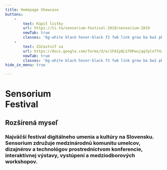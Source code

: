 ```yaml
---
title: Homepage Showcase
buttons:
    -
        text: Kúpiť lístky
        url: https://ti.to/sensorium-festival-2019/sensorium-2019
        newTab: true
        classes: 'bg-white black hover-black f3 fw6 link grow ba bw1 ph3 pv1 mb2 mr2 dib'
    -
        text: Zúčastniť sa
        url: https://docs.google.com/forms/d/e/1FAIpQLSf0Pwujqq7ploTf4ac455Au5EZCCf8C3LHeup3x7pY0AJR7xw/viewform
        newTab: true
        classes: 'bg-white black hover-black f3 fw6 link grow ba bw1 ph3 pv1 mb2 mr2 dib'
hide_in_menu: true

---
```


<!-- <h2 class="rotated-right">4-5 May 2018, Bratislava</h2> -->
# Sensorium <br class="dn-ns">Festival
## Rozšírená myseľ
<h3 class="description">Najväčší festival digitálneho umenia a kultúry na Slovensku. Sensorium združuje medzinárodnú komunitu umelcov, dizajnérov a technológov prostredníctvom konferencie, interaktívnej výstavy, vystúpení a medziodborových workshopov.</h3>
